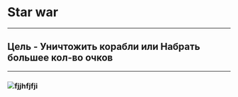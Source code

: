 # Star war
----------------------------
## Цель - Уничтожить корабли или Набрать большее кол-во очков
----------------------------
### ![fjjhfjfji](https://user-images.githubusercontent.com/106420299/170918485-be908816-e4e6-4fb1-9046-989b3b06383d.png)
